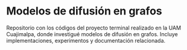 # Modelos de difusión en grafos
Repositorio con los códigos del proyecto terminal realizado en la UAM Cuajimalpa, donde investigué modelos de difusión en grafos. Incluye implementaciones, experimentos y documentación relacionada.
